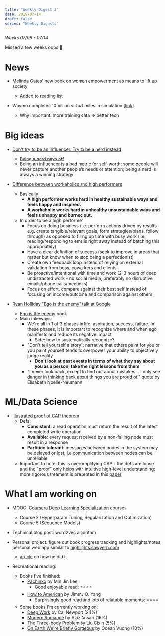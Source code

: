 ```yaml
---
title: "Weekly Digest 3"
date: 2019-07-14
draft: false
series: "Weekly Digests"
---
```

*Weeks 07/08 - 07/14*

Missed a few weeks oops 😬

# News
* [Melinda Gates' new book](https://www.npr.org/sections/goatsandsoda/2019/04/28/717438397/melinda-gates-on-marriage-parenting-and-why-she-made-bill-drive-the-kids-to-scho) on women empowerment as means to lift up society
    * Added to reading list

* Waymo completes 10 billion virtual miles in simulation [[link]](https://techcrunch.com/2019/07/10/waymo-has-now-driven-10-billion-autonomous-miles-in-simulation/)
    * Why important: more training data => better tech

# Big ideas
* [Don't try to be an influencer. Try to be a nerd instead](https://chibicode.com/posts/don-t-try-to-be-an-influencer-try-to-be-a-nerd-instead-don-t-try-to-maximize-your-impact-try-to-maximize-your-interest-instead/)
    * [Being a nerd pays off](https://twitter.com/codinghorror/status/852311991981035520/)
    * Being an influencer is a bad metric for self-worth; some people will never capture another people's needs or attention; being a nerd is always a winning strategy

* [Difference between workaholics and high performers](https://www.linkedin.com/pulse/20140625132650-4398055-high-performers-vs-workaholics-7-subtle-differences/)
    * Basically
        * **A high performer works hard in healthy sustainable ways and feels happy and inspired.**
        * **A workaholic works hard in unhealthy unsustainable ways and feels unhappy and burned out.**
    * In order to be a high performer
        * Focus on doing business (i.e. perform actions driven by results e.g. create tangible/relevant goals, form strategies/plans, follow through) as opposed to filling up time with busy work (i.e. reading/responding to emails right away instead of batching this appropriately)
        * Have a clear definition of success (seek to improve in areas that matter but know when to stop being a perfectionist)
        * Create own feedback loop instead of relying on external validation from boss, coworkers and clients
        * Be proactive/intentional with time and work (2-3 hours of deep undistracted work - no social media, preferably no disruptive emails/phone calls/meetings)
        * Focus on effort, compare against their best self instead of focusing on income/outcome and comparison against others

* [Ryan Holliday "Ego is the enemy" talk at Google](https://www.youtube.com/watch?v=Ug414e-PCn4)
    * [Ego is the enemy](https://www.amazon.com/Ego-Enemy-Ryan-Holiday/dp/1591847818) book
    * Main takeways:
        * We're all in 1 of 3 phases in life: aspiration, success, failure. In these phases, it is important to recognize where and when ego manifests and reduce its negative impact 
            * Side: how to systematically recognize? 
        * "Don't tell yourself a story": narrative that others paint for you or you paint yourself tends to overpower your ability to objectively judge reality
            * **Don't look at past events in terms of what they say about you as a person; take the right lessons from them** 
        * "I never look back, except to find out about mistakes... I only see danger in thinking back about things you are proud of." quote by Elisabeth Noelle-Neumann

# ML/Data Science
* [Illustrated proof of CAP theorem](https://mwhittaker.github.io/blog/an_illustrated_proof_of_the_cap_theorem/)
  * Defs:
      * **Consistent**: a read operation must return the result of the latest completed write operation
      * **Available**: every request received by a non-failing node must result in a response
      * **Partition tolerant**: messages between nodes in the system may be delayed or lost, i.e communication between nodes can be unreliable
  * Important to note: this is oversimplifying CAP - the defs are loose and the "proof" only helps with intuitive high-level understanding; more rigorous treament is presented in this [paper](https://groups.csail.mit.edu/tds/papers/Gilbert/Brewer2.pdf)



# What I am working on
* MOOC: [Coursera Deep Learning Specialization](https://www.coursera.org/specializations/deep-learning) courses
    * Course 2 (Hyperparam Tuning, Regularization and Optimization)
    * Course 5 (Sequence Models)

* Technical blog post: word2vec algorithm

* Personal project: figure out book progress tracking and highlights/notes personal web app similar to [highlights.sawyerh.com](https://highlights.sawyerh.com)
    * [article](https://medium.com/@sawyerh/how-i-export-process-and-resurface-my-kindle-highlights-addc9de9af1a) on how he did it

* Recreational reading:
  * Books I've finished:
      * [Pachinko](https://www.amazon.com/Pachinko-National-Book-Award-Finalist/dp/1455563935/) by Min Jin Lee
          * Good enjoyable read: ⭐⭐⭐⭐
      * [How to American](https://www.amazon.com/How-American-Immigrants-Disappointing-Parents-ebook/dp/B074MY9PB9) by Jimmy O. Yang
          * Surprisingly good read and lots of relatable moments: ⭐⭐⭐⭐
  * Some books I'm currently working on:
      * [Deep Work](https://www.amazon.com/Deep-Work-Focused-Success-Distracted/dp/1455586692) by Cal Newport (24%)      
      * [Modern Romance](https://www.amazon.com/Modern-Romance-Aziz-Ansari/dp/0143109251) by Aziz Ansari (16%)      
      * [The Three-body Problem](https://www.amazon.com/Three-Body-Problem-Remembrance-Earths-Past-ebook/dp/B00IQO403K/) by Liu Cixin (5%)       
      * [On Earth We're Briefly Gorgeous](www.amazon.com/Earth-Were-Briefly-Gorgeous-Novel-ebook/dp/B07H72LJ5V) by Ocean Vuong (10%)
